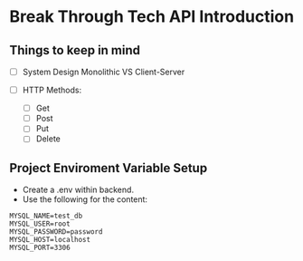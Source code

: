 # Break Through Tech API Introduction

## Things to keep in mind
- [ ] System Design Monolithic VS Client-Server

- [ ] HTTP Methods:
  - [ ] Get
  - [ ] Post
  - [ ] Put
  - [ ] Delete

## Project Enviroment Variable Setup
- Create a .env within backend.
- Use the following for the content:
```
MYSQL_NAME=test_db
MYSQL_USER=root
MYSQL_PASSWORD=password
MYSQL_HOST=localhost
MYSQL_PORT=3306
```